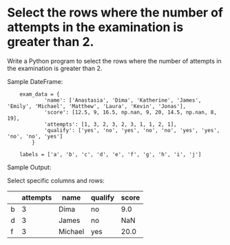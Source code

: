 # Select the rows where the number of attempts in the examination is greater than 2.

Write a Python program to select the rows where the number of attempts in the examination is greater than 2.

Sample DateFrame:

        exam_data = {
                'name': ['Anastasia', 'Dima', 'Katherine', 'James', 'Emily', 'Michael', 'Matthew', 'Laura', 'Kevin', 'Jonas'],
                'score': [12.5, 9, 16.5, np.nan, 9, 20, 14.5, np.nan, 8, 19],
                'attempts': [1, 3, 2, 3, 2, 3, 1, 1, 2, 1],
                'qualify': ['yes', 'no', 'yes', 'no', 'no', 'yes', 'yes', 'no', 'no', 'yes']
            }

        labels = ['a', 'b', 'c', 'd', 'e', 'f', 'g', 'h', 'i', 'j']

Sample Output:

Select specific columns and rows:


|   |attempts       |name |qualify  |score|
|----|---------|---------|----------|--------|
|b  |       3  |     Dima  |    no  |  9.0  |
|d   |      3  |    James  |    no  |  NaN  |
|f   |      3  |  Michael  |   yes  | 20.0  |